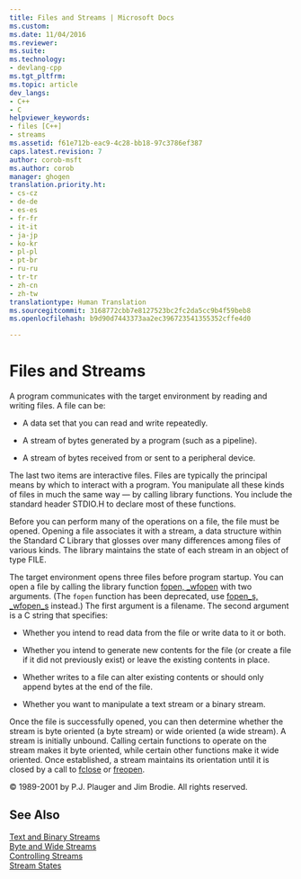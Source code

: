 ```yaml
---
title: Files and Streams | Microsoft Docs
ms.custom: 
ms.date: 11/04/2016
ms.reviewer: 
ms.suite: 
ms.technology:
- devlang-cpp
ms.tgt_pltfrm: 
ms.topic: article
dev_langs:
- C++
- C
helpviewer_keywords:
- files [C++]
- streams
ms.assetid: f61e712b-eac9-4c28-bb18-97c3786ef387
caps.latest.revision: 7
author: corob-msft
ms.author: corob
manager: ghogen
translation.priority.ht:
- cs-cz
- de-de
- es-es
- fr-fr
- it-it
- ja-jp
- ko-kr
- pl-pl
- pt-br
- ru-ru
- tr-tr
- zh-cn
- zh-tw
translationtype: Human Translation
ms.sourcegitcommit: 3168772cbb7e8127523bc2fc2da5cc9b4f59beb8
ms.openlocfilehash: b9d90d7443373aa2ec396723541355352cffe4d0

---
```

# Files and Streams
A program communicates with the target environment by reading and writing files. A file can be:  
  
-   A data set that you can read and write repeatedly.  
  
-   A stream of bytes generated by a program (such as a pipeline).  
  
-   A stream of bytes received from or sent to a peripheral device.  
  
 The last two items are interactive files. Files are typically the principal means by which to interact with a program. You manipulate all these kinds of files in much the same way — by calling library functions. You include the standard header STDIO.H to declare most of these functions.  
  
 Before you can perform many of the operations on a file, the file must be opened. Opening a file associates it with a stream, a data structure within the Standard C Library that glosses over many differences among files of various kinds. The library maintains the state of each stream in an object of type FILE.  
  
 The target environment opens three files before program startup. You can open a file by calling the library function [fopen, _wfopen](../c-runtime-library/reference/fopen-wfopen.md) with two arguments. (The `fopen` function has been deprecated, use [fopen_s, _wfopen_s](../c-runtime-library/reference/fopen-s-wfopen-s.md) instead.) The first argument is a filename. The second argument is a C string that specifies:  
  
-   Whether you intend to read data from the file or write data to it or both.  
  
-   Whether you intend to generate new contents for the file (or create a file if it did not previously exist) or leave the existing contents in place.  
  
-   Whether writes to a file can alter existing contents or should only append bytes at the end of the file.  
  
-   Whether you want to manipulate a text stream or a binary stream.  
  
 Once the file is successfully opened, you can then determine whether the stream is byte oriented (a byte stream) or wide oriented (a wide stream). A stream is initially unbound. Calling certain functions to operate on the stream makes it byte oriented, while certain other functions make it wide oriented. Once established, a stream maintains its orientation until it is closed by a call to [fclose](../c-runtime-library/reference/fclose-fcloseall.md) or [freopen](../c-runtime-library/reference/freopen-wfreopen.md).  
  
 © 1989-2001 by P.J. Plauger and Jim Brodie. All rights reserved.  
  
## See Also  
 [Text and Binary Streams](../c-runtime-library/text-and-binary-streams.md)   
 [Byte and Wide Streams](../c-runtime-library/byte-and-wide-streams.md)   
 [Controlling Streams](../c-runtime-library/controlling-streams.md)   
 [Stream States](../c-runtime-library/stream-states.md)


<!--HONumber=Jan17_HO1-->


